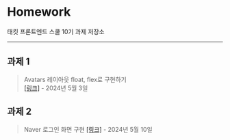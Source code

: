 # **Homework**
태킷 프론트엔드 스쿨 10기 과제 저장소
***

## 과제 1
> Avatars 레이아웃 float, flex로 구현하기  
> [[링크]](https://github.com/jaehwan-space/homework/blob/main/avatars/avatars.md) - 2024년 5월 3일

## 과제 2
> Naver 로그인 화면 구현
> [[링크]](https://github.com/jaehwan-space/homework/blob/main/naver/naver.md) - 2024년 5월 10일
